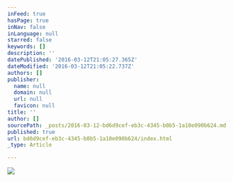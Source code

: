 ```yaml
---
inFeed: true
hasPage: true
inNav: false
inLanguage: null
starred: false
keywords: []
description: ''
datePublished: '2016-03-12T21:05:27.365Z'
dateModified: '2016-03-12T21:05:22.737Z'
authors: []
publisher:
  name: null
  domain: null
  url: null
  favicon: null
title: ''
author: []
sourcePath: _posts/2016-03-12-bd6d9cef-eb3c-4345-b0b5-1a10e090b624.md
published: true
url: bd6d9cef-eb3c-4345-b0b5-1a10e090b624/index.html
_type: Article

---
```

![](https://the-grid-user-content.s3-us-west-2.amazonaws.com/d4327e8a-1eb0-402e-9889-2df6e072c449.jpg)